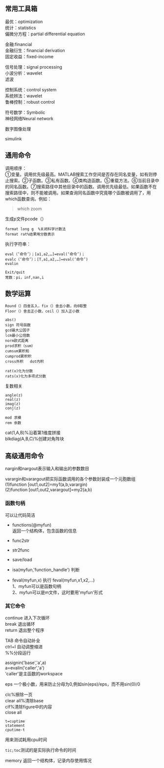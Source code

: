 ## 常用工具箱
最优：optimization  
统计：statistics  
偏微分方程：partial differential equation  

金融:financial  
金融衍生：financial derivation  
固定收益：fixed-income  

信号处理：signal processing  
小波分析：wavelet  
滤波  

控制系统：control system  
系统辨法：wavelet  
鲁棒控制：robust control  

符号数学：Symbolic  
神经网络Neural network  

数字图像处理  

simulink  

## 通用命令

调用顺序：  
①变量。调用优先级最高。MATLAB搜索工作空间是否存在同名变量，如有则停止搜索。②子函数。③私有函数。④类构造函数。⑤重载方法。⑥当前目录中的同名函数。⑦搜索路径中其他目录中的函数。调用优先级最低。如果函数不在搜索路径中，则不能被调用。如果查询同名函数中究竟哪个函数被调用了，用which函数查询。例如：
> which zoom


生成p文件pcode（）
```
format long g  %关闭科学计数法  
format rat%结果用分数表示  
```
执行字符串：
```
eval（’命令’）；[a1,a2,…]=eval(‘命令’)；   
evalc（‘命令’）；[T,a1,a2,…]=eval(‘命令’)   
evalin   
```

```
Exit/quit  
常数：pi，inf,nan,i  
```


## 数学运算
```
Round（）四舍五入，fix（）舍去小数，向0取整  
Floor（）舍去正小数，ceil（）加入正小数  

abs()
sign 符号函数  
gcd最大公因子  
lcm最小公倍数  
norm欧式距离  
prod求积（sum）  
cumsum累积和  
cumprod累积积  
cross外积   dot内积  

rat(x)化为分数  
rats(x)化为多项式分数  
```

复数相关
```
angle(z)  
real(z)  
imag(z)  
conj(z)  

mod 求模  
rem 余数  
```




cat(1,A,B)%沿着第1维度拼接  
blkdiag(A,B,C)%创建对角阵块  



## 高级通用命令
nargin和nargout表示输入和输出的参数数目  

varargin和varargout把实际函数调用的各个参数封装成一个元胞数组  
(1)function [out1,out2]=my1(a,b,varargin)  
(2)function [out1,out2,varargout]=my2(a,b)  

### 函数句柄
可以让代码简洁
- functions(@myfun)  
返回一个结构体，包含函数的信息  

- func2str
- str2func
- save/load
- isa(myfun,'function_handle')
判断
- feval(myfun,x)
执行
feval(myfun,x1,x2,...)  
1、myfun可以是函数句柄  
2、myfun可以是m文件，这时要用'myfun'形式  

### 其它命令
continue 进入下次循环  
break   退出循环  
return 退出整个程序  

TAB 命令自动补全  
ctrl+I 自动调整缩进  
%%分段运行  

assignin('base','a',a)  
a=evalin('caller','a')  
'caller'是主函数的workspace  

eps   一个极小数，用来防止分母为0,例如sin(eps)/eps，而不用sin(0)/0  

clc%擦除一页  
clear all%清除base  
clf%清除figure中的内容  
close all  

```
t=cuptime
statement
cputime-t
```
用来测试耗用cpu时间

`tic;toc`测试的是实际执行命令的时间

memory 返回一个结构体，记录内存使用情况
